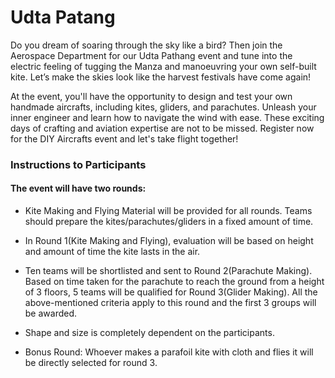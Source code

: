 # Udta Patang

Do you dream of soaring through the sky like a bird? Then join the Aerospace Department for our Udta Pathang event and tune into the electric feeling of tugging the Manza and manoeuvring your own self-built kite. Let’s make the skies look like the harvest festivals have come again!

At the event, you'll have the opportunity to design and test your own handmade aircrafts, including kites, gliders, and parachutes. Unleash your inner engineer and learn how to navigate the wind with ease. These exciting days of crafting and aviation expertise are not to be missed. Register now for the DIY Aircrafts event and let's take flight together!

### Instructions to Participants

#### The event will have two rounds:

- Kite Making and Flying Material will be provided for all rounds. Teams should prepare the kites/parachutes/gliders in a fixed amount of time.

- In Round 1(Kite Making and Flying), evaluation will be based on height and amount of time the kite lasts in the air.

- Ten teams will be shortlisted and sent to Round 2(Parachute Making). Based on time taken for the parachute to reach the ground from a height of 3 floors, 5 teams will be qualified for Round 3(Glider Making). All the above-mentioned criteria apply to this round and the first 3 groups will be awarded.

- Shape and size is completely dependent on the participants.

- Bonus Round: Whoever makes a parafoil kite with cloth and flies it will be directly selected for round 3.
